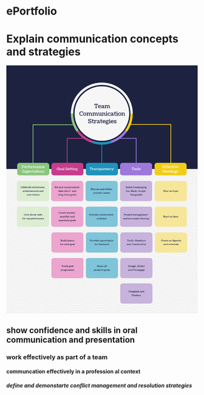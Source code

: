 # ePortfolio
<html>
  <head>
    <body>
      <h1>Explain communication concepts and strategies</h1>
      <img src= "harshil.png"alt"dsf">
      <h2>show confidence and skills in oral communication and presentation</h2>
        <h3>work effectively as part of a team</h3>
        <h4>communcation effectively in a profession al context</h4>
        <h5>define and demonstarte conflict management and resolution strategies</h5>
    </body>
  </head>
</html>
